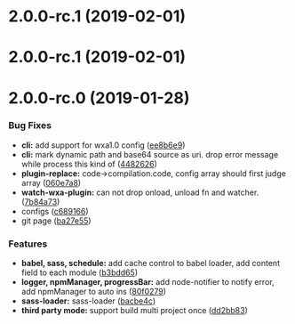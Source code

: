 # 2.0.0-rc.1 (2019-02-01)



# 2.0.0-rc.1 (2019-02-01)



# 2.0.0-rc.0 (2019-01-28)


### Bug Fixes

* **cli:** add support for wxa1.0 config ([ee8b6e9](https://github.com/wxajs/wxa/commit/ee8b6e9))
* **cli:** mark dynamic path and base64 source as uri. drop error message while process this kind of ([4482626](https://github.com/wxajs/wxa/commit/4482626))
* **plugin-replace:** code->compilation.code, config array should first judge array ([060e7a8](https://github.com/wxajs/wxa/commit/060e7a8))
* **watch-wxa-plugin:** can not drop onload, unload fn and watcher. ([7b84a73](https://github.com/wxajs/wxa/commit/7b84a73))
* configs ([c689166](https://github.com/wxajs/wxa/commit/c689166))
* git page ([ba27e55](https://github.com/wxajs/wxa/commit/ba27e55))


### Features

* **babel, sass, schedule:** add cache control to babel loader, add content field to each module ([b3bdd65](https://github.com/wxajs/wxa/commit/b3bdd65))
* **logger, npmManager, progressBar:** add node-notifier to notify error, add npmManager to auto ins ([80f0279](https://github.com/wxajs/wxa/commit/80f0279))
* **sass-loader:** sass-loader ([bacbe4c](https://github.com/wxajs/wxa/commit/bacbe4c))
* **third party mode:** support build multi project once ([dd2bb83](https://github.com/wxajs/wxa/commit/dd2bb83))



